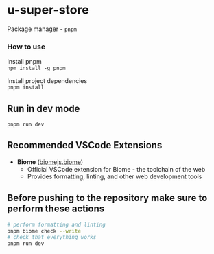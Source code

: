 # u-super-store

Package manager - `pnpm`

### How to use

Install pnpm  
`npm install -g pnpm`

Install project dependencies  
`pnpm install`

## Run in dev mode

`pnpm run dev`

## Recommended VSCode Extensions

- **Biome** ([biomejs.biome](https://marketplace.cursorapi.com/items?itemName=biomejs.biome))
  - Official VSCode extension for Biome - the toolchain of the web
  - Provides formatting, linting, and other web development tools

## Before pushing to the repository make sure to perform these actions

``` bash
# perform formatting and linting
pnpm biome check --write
# check that everything works
pnpm run dev
```